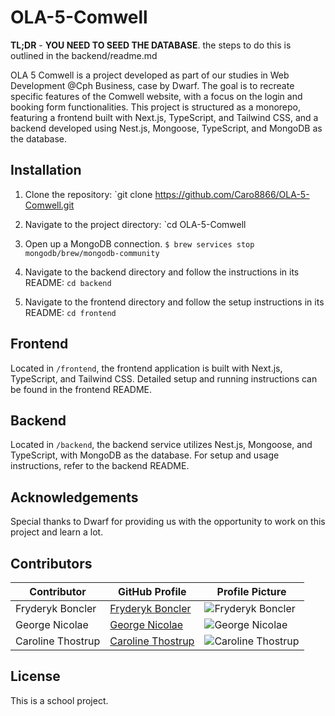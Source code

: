 # OLA-5-Comwell

**TL;DR** - **YOU NEED TO SEED THE DATABASE**. the steps to do this is outlined in the backend/readme.md

OLA 5 Comwell is a project developed as part of our studies in Web Development @Cph Business, case by Dwarf. The goal is to recreate specific features of the Comwell website, with a focus on the login and booking form functionalities. This project is structured as a monorepo, featuring a frontend built with Next.js, TypeScript, and Tailwind CSS, and a backend developed using Nest.js, Mongoose, TypeScript, and MongoDB as the database.

## Installation
1. Clone the repository: `git clone https://github.com/Caro8866/OLA-5-Comwell.git

2. Navigate to the project directory: `cd OLA-5-Comwell

3. Open up a MongoDB connection. `$ brew services stop mongodb/brew/mongodb-community`
   
5. Navigate to the backend directory and follow the instructions in its README: `cd backend`

6. Navigate to the frontend directory and follow the setup instructions in its README: `cd frontend`

## Frontend
Located in `/frontend`, the frontend application is built with Next.js, TypeScript, and Tailwind CSS. Detailed setup and running instructions can be found in the frontend README.

## Backend 
Located in `/backend`, the backend service utilizes Nest.js, Mongoose, and TypeScript, with MongoDB as the database. For setup and usage instructions, refer to the backend README.

## Acknowledgements
Special thanks to Dwarf for providing us with the opportunity to work on this project and learn a lot.


## Contributors

| Contributor       | GitHub Profile                                              | Profile Picture                                                       |
| ----------------- | ------------------------------------------------------------ | ------------------------------------------------------------ |
| Fryderyk Boncler   | [Fryderyk Boncler](https://github.com/relcnob)               | <img src="https://github.com/relcnob.png?size=80" alt="Fryderyk Boncler">  |
| George Nicolae    | [George Nicolae](https://github.com/ngeorge07)               | <img src="https://github.com/ngeorge07.png?size=80" alt="George Nicolae">  |
| Caroline Thostrup | [Caroline Thostrup](https://github.com/caro8866)             | <img src="https://github.com/caro8866.png?size=80" alt="Caroline Thostrup"> |

## License
This is a school project.

